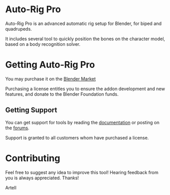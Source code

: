 Auto-Rig Pro
==========

Auto-Rig Pro is an advanced automatic rig setup for Blender, for biped and quadrupeds.

It includes several tool to quickly position the bones on the character model, based on a body recognition solver.

# Getting Auto-Rig Pro
You may purchase it on the [Blender Market](https://cgcookiemarkets.com/all-products/artell-auto-rig/?ref=46)

Purchasing a license entitles you to ensure the addon development and new features, and donate to the Blender Foundation funds.

## Getting Support
You can get support for tools by reading the [documentation](https://cgcookiemarkets.com/all-products/artell-auto-rig/?view=docs) or posting on the [forums](https://cgcookiemarkets.com/all-products/artell-auto-rig/?view=support).

Support is granted to all customers whom have purchased a license.

# Contributing
Feel free to suggest any idea to improve this tool! Hearing feedback from you is always appreciated.
Thanks!

Artell
